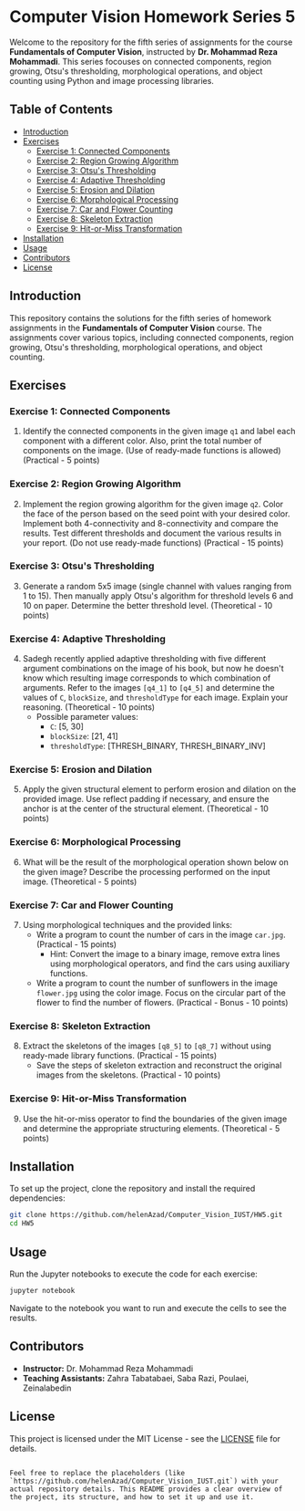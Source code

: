 
# Computer Vision Homework Series 5

Welcome to the repository for the fifth series of assignments for the course **Fundamentals of Computer Vision**, instructed by **Dr. Mohammad Reza Mohammadi**. This series focouses on connected components, region growing, Otsu's thresholding, morphological operations, and object counting using Python and image processing libraries.

## Table of Contents

- [Introduction](#introduction)
- [Exercises](#exercises)
  - [Exercise 1: Connected Components](#exercise-1-connected-components)
  - [Exercise 2: Region Growing Algorithm](#exercise-2-region-growing-algorithm)
  - [Exercise 3: Otsu's Thresholding](#exercise-3-otsus-thresholding)
  - [Exercise 4: Adaptive Thresholding](#exercise-4-adaptive-thresholding)
  - [Exercise 5: Erosion and Dilation](#exercise-5-erosion-and-dilation)
  - [Exercise 6: Morphological Processing](#exercise-6-morphological-processing)
  - [Exercise 7: Car and Flower Counting](#exercise-7-car-and-flower-counting)
  - [Exercise 8: Skeleton Extraction](#exercise-8-skeleton-extraction)
  - [Exercise 9: Hit-or-Miss Transformation](#exercise-9-hit-or-miss-transformation)
- [Installation](#installation)
- [Usage](#usage)
- [Contributors](#contributors)
- [License](#license)

## Introduction

This repository contains the solutions for the fifth series of homework assignments in the **Fundamentals of Computer Vision** course. The assignments cover various topics, including connected components, region growing, Otsu's thresholding, morphological operations, and object counting.

## Exercises

### Exercise 1: Connected Components

1. Identify the connected components in the given image `q1` and label each component with a different color. Also, print the total number of components on the image. (Use of ready-made functions is allowed) (Practical - 5 points)

### Exercise 2: Region Growing Algorithm

2. Implement the region growing algorithm for the given image `q2`. Color the face of the person based on the seed point with your desired color. Implement both 4-connectivity and 8-connectivity and compare the results. Test different thresholds and document the various results in your report. (Do not use ready-made functions) (Practical - 15 points)

### Exercise 3: Otsu's Thresholding

3. Generate a random 5x5 image (single channel with values ranging from 1 to 15). Then manually apply Otsu's algorithm for threshold levels 6 and 10 on paper. Determine the better threshold level. (Theoretical - 10 points)

### Exercise 4: Adaptive Thresholding

4. Sadegh recently applied adaptive thresholding with five different argument combinations on the image of his book, but now he doesn't know which resulting image corresponds to which combination of arguments. Refer to the images `[q4_1]` to `[q4_5]` and determine the values of `C`, `blockSize`, and `thresholdType` for each image. Explain your reasoning. (Theoretical - 10 points)
   - Possible parameter values:
     - `C`: [5, 30]
     - `blockSize`: [21, 41]
     - `thresholdType`: [THRESH_BINARY, THRESH_BINARY_INV]

### Exercise 5: Erosion and Dilation

5. Apply the given structural element to perform erosion and dilation on the provided image. Use reflect padding if necessary, and ensure the anchor is at the center of the structural element. (Theoretical - 10 points)

### Exercise 6: Morphological Processing

6. What will be the result of the morphological operation shown below on the given image? Describe the processing performed on the input image. (Theoretical - 5 points)

### Exercise 7: Car and Flower Counting

7. Using morphological techniques and the provided links:
   - Write a program to count the number of cars in the image `car.jpg`. (Practical - 15 points)
     - Hint: Convert the image to a binary image, remove extra lines using morphological operators, and find the cars using auxiliary functions.
   - Write a program to count the number of sunflowers in the image `flower.jpg` using the color image. Focus on the circular part of the flower to find the number of flowers. (Practical - Bonus - 10 points)

### Exercise 8: Skeleton Extraction

8. Extract the skeletons of the images `[q8_5]` to `[q8_7]` without using ready-made library functions. (Practical - 15 points)
   - Save the steps of skeleton extraction and reconstruct the original images from the skeletons. (Practical - 10 points)

### Exercise 9: Hit-or-Miss Transformation

9. Use the hit-or-miss operator to find the boundaries of the given image and determine the appropriate structuring elements. (Theoretical - 5 points)

## Installation

To set up the project, clone the repository and install the required dependencies:

```bash
git clone https://github.com/helenAzad/Computer_Vision_IUST/HW5.git
cd HW5
```

## Usage

Run the Jupyter notebooks to execute the code for each exercise:

```bash
jupyter notebook
```

Navigate to the notebook you want to run and execute the cells to see the results.

## Contributors

- **Instructor:** Dr. Mohammad Reza Mohammadi
- **Teaching Assistants:** Zahra Tabatabaei, Saba Razi, Poulaei, Zeinalabedin

## License

This project is licensed under the MIT License - see the [LICENSE](LICENSE) file for details.
```

Feel free to replace the placeholders (like `https://github.com/helenAzad/Computer_Vision_IUST.git`) with your actual repository details. This README provides a clear overview of the project, its structure, and how to set it up and use it.
